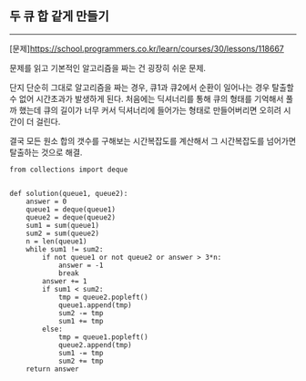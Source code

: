 ## 두 큐 합 같게 만들기

---

[문제]https://school.programmers.co.kr/learn/courses/30/lessons/118667

문제를 읽고 기본적인 알고리즘을 짜는 건 굉장히 쉬운 문제.

단지 단순히 그대로 알고리즘을 짜는 경우, 큐1과 큐2에서 순환이 일어나는 경우 탈출할 수 없어 시간초과가 발생하게 된다.
처음에는 딕셔너리를 통해 큐의 형태를 기억해서 풀까 했는데 큐의 길이가 너무 커서 딕셔너리에 들어가는 형태로 만들어버리면 오히려 시간이 더 걸린다.

결국 모든 원소 합의 갯수를 구해보는 시간복잡도를 계산해서 그 시간복잡도를 넘어가면 탈출하는 것으로 해결.

~~~
from collections import deque


def solution(queue1, queue2):
    answer = 0
    queue1 = deque(queue1)
    queue2 = deque(queue2)
    sum1 = sum(queue1)
    sum2 = sum(queue2)
    n = len(queue1)
    while sum1 != sum2:
        if not queue1 or not queue2 or answer > 3*n:
            answer = -1
            break
        answer += 1
        if sum1 < sum2:
            tmp = queue2.popleft()
            queue1.append(tmp)
            sum2 -= tmp
            sum1 += tmp
        else:
            tmp = queue1.popleft()
            queue2.append(tmp)
            sum1 -= tmp
            sum2 += tmp
    return answer
~~~
